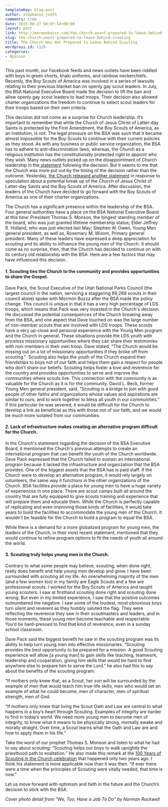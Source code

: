 ```yaml
---
templateKey: blog-post
author: stephanie.judth
comments: true
date: 2015-08-27 08:07:54+00:00
layout: post
link: http://mormonbuzzz.com/the-church-wasnt-prepared-to-leave-behind-scouting/
slug: the-church-wasnt-prepared-to-leave-behind-scouting
title: The Church Was Not Prepared to Leave Behind Scouting
wordpress_id: 1128
categories:
- Opinion
---
```


This past month, our Facebook feeds and news outlets have been riddled with boys in green shorts, khaki uniforms, and rainbow neckerchiefs. Recently, the Boy Scouts of America was involved in a series of lawsuits relating to their previous blanket ban on openly gay scout leaders. In July, the BSA National Executive Board made the decision to lift the ban and allow openly gay scout leaders to lead troops. Their decision also allowed charter organizations the freedom to continue to select scout leaders for their troops based on their own criteria. 

This decision did not come as a surprise for Church leadership. It’s important to remember that while the Church of Jesus Christ of Latter-day Saints is protected by the First Amendment, the Boy Scouts of America, as an institution, is not. The legal pressure on the BSA was such that it became almost impossible for the Boy Scouts to continue with their current policies as they stood. As with any business or public service organization, the BSA has to adhere to anti-discrimination laws, whereas, the Church as a religious institution has the constitutionally protected right to appoint who they wish. Many news outlets picked up on the disappointment of Church leadership in the[ statement](http://www.mormonnewsroom.org/article/church-re-evaluating-scouting-program) following the decision. But it seems to me that the Church was more put out by the timing of the decision rather than the outcome. Yesterday, [the Church released another statement](http://www.mormonnewsroom.org/article/church-to-go-forward-with-scouting-program) in response to speculation about a potential break up of the Church of Jesus Christ of Latter-day Saints and the Boy Scouts of America. After discussion, the leaders of the Church have decided to go forward with the Boy Scouts of America as one of their charter organizations. 

The Church has a significant presence within the leadership of the BSA. Four general authorities have a place on the BSA National Executive Board at this time: President Thomas S. Monson, the longest standing member of the board, who was just granted lifetime membership status; Elder Jeffrey R. Holland, who was just elected last May; Stephen W. Owen, Young Men general president, as well as, Rosemary M. Wixom, Primary general president. Many of these leaders have expressed a deep appreciation for scouting and its ability to influence the young men of the Church. It should come as no surprise, then, that the Church has decided to continue on with its century old relationship with the BSA. Here are a few factors that may have influenced this decision.   


#### 1. Scouting ties the Church to the community and provides opportunities to share the Gospel.




Dave Pack, the Scout Executive of the Utah National Parks Council (the largest council in the nation, servicing a staggering 89,268 scouts in their council alone) spoke with Mormon Buzzz after the BSA made the policy change. This council is unique in that it has a very high percentage of LDS troops, which means that Pack was very invested in the Church's decision. He discussed the potential consequences of the Church breaking away from the BSA, and one aspect that Dave touched on was the large number of non-member scouts that are involved with LDS troops. These scouts have a very up-close and personal experience with the Young Men program and the Church in general. These situations provide the LDS youth with priceless missionary opportunities where they can share their testimonies with non-members in their own troop. Dave stated, “The Church would be missing out on a lot of missionary opportunities if they broke off from scouting.”  Scouting also helps the youth of the Church expand their friendships to boys not of our faith and helps them gain a respect for people who don’t share our beliefs. Scouting helps foster a love and reverence for the country and provides opportunities to serve and improve the communities where scouts live. This connection with the community is as valuable for the Church as it is for the community. David L. Beck, former Young Men general president, said, “Scouting is a bridge to join with good people of other faiths and organizations whose values and aspirations are similar to ours, and to work together to bless all youth in our communities.” If this particular tie was severed, it would be difficult for the Church to develop a link as beneficial as this with those not of our faith, and we would be much more isolated from our communities. 


#### **2. Lack of infrastructure makes creating an alternative program difficult for the Church.**




In the Church's statement regarding the decision of the BSA Executive Board, it mentioned the Church's previous attempts to create an international program that can benefit the youth of the Church worldwide. Dave Pack expressed that the Church failed to sustain an international program because it lacked the infrastructure and organization that the BSA provides. One of the biggest assets that the BSA has is paid staff. If the Church were to develop an alternative program, it would rely largely on volunteers, the same way it functions in the other organizations of the Church. BSA facilities provide a place for young men to have a huge variety of experiences in one place. There are scout camps built all around the country that are fully equipped to give scouts training and experience that will prepare them and educate them. While the Church is perfectly capable of replicating and even improving those kinds of facilities, it would take years to build the facilities to accommodate the young men of the Church. It wouldn’t be feasible for the Church to build a program to equal the BSA. 

While there is a demand for a more globalized program for young men, the leaders of the Church, in their most recent statement, mentioned that they would continue to refine program options to fit the needs of youth all around the world.  


#### 3. Scouting truly helps young men in the Church.




Contrary to what some people may believe, scouting, when done right, really does benefit and help young men develop and grow. I have been surrounded with scouting all my life. An overwhelming majority of the men (and a few women too) in my family are Eagle Scouts and a few are professional scouts. I worked for the Boy Scouts of America and taught young scouters. I saw at firsthand scouting done right and scouting done wrong. But even in my limited experience, I saw that the positive outcomes outnumbered the negative. I saw some of the loudest, most obnoxious boys turn silent and reverent as they humbly saluted the flag. They were reflecting the reverence they saw in their scoutmasters and leaders, and in those moments, these young men become teachable and respectable. You’d be hard-pressed to find that kind of reverence, even in a sunday school classroom. 

Dave Pack said the biggest benefit he saw in the scouting program was its ability to help turn young men into effective missionaries. “Scouting provides the best opportunity to be prepared for a mission. A good Scouting experience will allow [a young man] to gain skills like teaching, teamwork, leadership and cooperation, giving him skills that would be hard to find anywhere else to prepare him to serve the Lord.” he also had this to say about the benefits of the scouting program:

“If mothers only knew that, as a Scout, her son will be surrounded by the example of men that would teach him true-life skills, men who would set an example of what he could become, men of character, men of spiritual strength, men of God.


“If mothers only knew that living the Scout Oath and Law are central to what happens in a boy’s heart through Scouting. Examples of integrity are harder to find in today’s world. We need more young men to become men of integrity, to know what it means to be physically strong, mentally awake and morally straight. Over time, a Scout learns what the Oath and Law are and how to apply them in his life.”

Take the word of our prophet Thomas S. Monson and listen to what he had to say about scouting: “Scouting helps our boys to walk uprightly the priesthood path to exaltation.” He also made this remark at the [100 Years of Scouting in the Church celebration](http://www.mormonnewsroom.org/article/century-of-honor) that happened only two years ago. I think his statement is more applicable now than it was then. “If ever there were a time when the principles of Scouting were vitally needed, that time is now.”

Let us move forward with optimism and faith in the future and the Church’s decision to stick with the BSA.

_Cover photo detail from "We, Too, Have a Job To Do" by Norman Rockwell_


